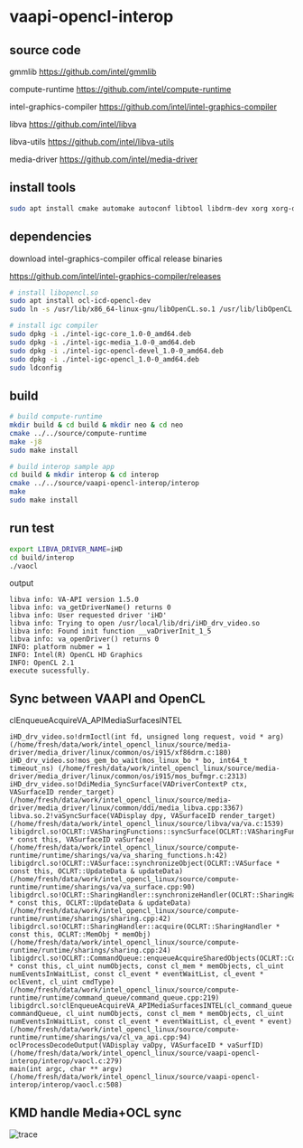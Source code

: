 # vaapi-opencl-interop

## source code

gmmlib https://github.com/intel/gmmlib

compute-runtime https://github.com/intel/compute-runtime

intel-graphics-compiler https://github.com/intel/intel-graphics-compiler

libva https://github.com/intel/libva

libva-utils https://github.com/intel/libva-utils

media-driver https://github.com/intel/media-driver

## install tools
```bash
sudo apt install cmake automake autoconf libtool libdrm-dev xorg xorg-dev openbox libx11-dev libgl1-mesa-glx libgl1-mesa-dev
```

## dependencies
download intel-graphics-compiler offical release binaries

https://github.com/intel/intel-graphics-compiler/releases
```bash
# install libopencl.so
sudo apt install ocl-icd-opencl-dev
sudo ln -s /usr/lib/x86_64-linux-gnu/libOpenCL.so.1 /usr/lib/libOpenCL.so

# install igc compiler
sudo dpkg -i ./intel-igc-core_1.0-0_amd64.deb
sudo dpkg -i ./intel-igc-media_1.0-0_amd64.deb
sudo dpkg -i ./intel-igc-opencl-devel_1.0-0_amd64.deb
sudo dpkg -i ./intel-igc-opencl_1.0-0_amd64.deb
sudo ldconfig
```

## build
```bash
# build compute-runtime
mkdir build & cd build & mkdir neo & cd neo
cmake ../../source/compute-runtime
make -j8
sudo make install

# build interop sample app
cd build & mkdir interop & cd interop
cmake ../../source/vaapi-opencl-interop/interop
make
sudo make install
```

## run test
```bash
export LIBVA_DRIVER_NAME=iHD
cd build/interop
./vaocl
```
output
```
libva info: VA-API version 1.5.0
libva info: va_getDriverName() returns 0
libva info: User requested driver 'iHD'
libva info: Trying to open /usr/local/lib/dri/iHD_drv_video.so
libva info: Found init function __vaDriverInit_1_5
libva info: va_openDriver() returns 0
INFO: platform nubmer = 1
INFO: Intel(R) OpenCL HD Graphics
INFO: OpenCL 2.1 
execute sucessfully.
```

## Sync between VAAPI and OpenCL

clEnqueueAcquireVA_APIMediaSurfacesINTEL
```
iHD_drv_video.so!drmIoctl(int fd, unsigned long request, void * arg) (/home/fresh/data/work/intel_opencl_linux/source/media-driver/media_driver/linux/common/os/i915/xf86drm.c:180)
iHD_drv_video.so!mos_gem_bo_wait(mos_linux_bo * bo, int64_t timeout_ns) (/home/fresh/data/work/intel_opencl_linux/source/media-driver/media_driver/linux/common/os/i915/mos_bufmgr.c:2313)
iHD_drv_video.so!DdiMedia_SyncSurface(VADriverContextP ctx, VASurfaceID render_target) (/home/fresh/data/work/intel_opencl_linux/source/media-driver/media_driver/linux/common/ddi/media_libva.cpp:3367)
libva.so.2!vaSyncSurface(VADisplay dpy, VASurfaceID render_target) (/home/fresh/data/work/intel_opencl_linux/source/libva/va/va.c:1539)
libigdrcl.so!OCLRT::VASharingFunctions::syncSurface(OCLRT::VASharingFunctions * const this, VASurfaceID vaSurface) (/home/fresh/data/work/intel_opencl_linux/source/compute-runtime/runtime/sharings/va/va_sharing_functions.h:42)
libigdrcl.so!OCLRT::VASurface::synchronizeObject(OCLRT::VASurface * const this, OCLRT::UpdateData & updateData) (/home/fresh/data/work/intel_opencl_linux/source/compute-runtime/runtime/sharings/va/va_surface.cpp:90)
libigdrcl.so!OCLRT::SharingHandler::synchronizeHandler(OCLRT::SharingHandler * const this, OCLRT::UpdateData & updateData) (/home/fresh/data/work/intel_opencl_linux/source/compute-runtime/runtime/sharings/sharing.cpp:42)
libigdrcl.so!OCLRT::SharingHandler::acquire(OCLRT::SharingHandler * const this, OCLRT::MemObj * memObj) (/home/fresh/data/work/intel_opencl_linux/source/compute-runtime/runtime/sharings/sharing.cpp:24)
libigdrcl.so!OCLRT::CommandQueue::enqueueAcquireSharedObjects(OCLRT::CommandQueue * const this, cl_uint numObjects, const cl_mem * memObjects, cl_uint numEventsInWaitList, const cl_event * eventWaitList, cl_event * oclEvent, cl_uint cmdType) (/home/fresh/data/work/intel_opencl_linux/source/compute-runtime/runtime/command_queue/command_queue.cpp:219)
libigdrcl.so!clEnqueueAcquireVA_APIMediaSurfacesINTEL(cl_command_queue commandQueue, cl_uint numObjects, const cl_mem * memObjects, cl_uint numEventsInWaitList, const cl_event * eventWaitList, cl_event * event) (/home/fresh/data/work/intel_opencl_linux/source/compute-runtime/runtime/sharings/va/cl_va_api.cpp:94)
oclProcessDecodeOutput(VADisplay vaDpy, VASurfaceID * vaSurfID) (/home/fresh/data/work/intel_opencl_linux/source/vaapi-opencl-interop/interop/vaocl.c:279)
main(int argc, char ** argv) (/home/fresh/data/work/intel_opencl_linux/source/vaapi-opencl-interop/interop/vaocl.c:508)
```

## KMD handle Media+OCL sync
![trace](https://github.com/mintaka33/vaapi-opencl-interop/blob/master/log/vaocl_full2.png?raw=true)
